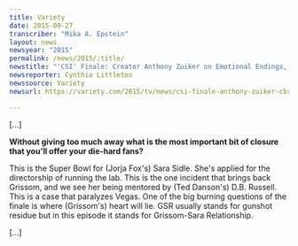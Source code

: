 ```yaml
---
title: Variety
date: 2015-09-27
transcriber: "Mika A. Epstein"
layout: news
newsyear: "2015"
permalink: /news/2015/:title/
newstitle: "'CSI' Finale: Creator Anthony Zuiker on Emotional Endings, Origins and Longevity"
newsreporter: Cynthia Littleton
newssource: Variety
newsurl: https://variety.com/2015/tv/news/csi-finale-anthony-zuiker-cbs-william-petersen-1201603451/

---
```


[...]

**Without giving too much away what is the most important bit of closure that you'll offer your die-hard fans?**

This is the Super Bowl for (Jorja Fox's) Sara Sidle. She's applied for the directorship of running the lab. This is the one incident that brings back Grissom, and we see her being mentored by (Ted Danson's) D.B. Russell. This is a case that paralyzes Vegas. One of the big burning questions of the finale is where (Grissom's) heart will lie. GSR usually stands for gunshot residue but in this episode it stands for Grissom-Sara Relationship.

[...]
